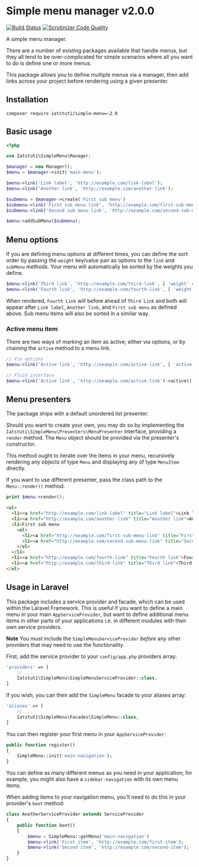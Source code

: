 # Simple menu manager v2.0.0

[![Build Status](https://travis-ci.org/deringer/simple-menu.svg?branch=master)](https://travis-ci.org/deringer/simple-menu)
[![Scrutinizer Code Quality](https://scrutinizer-ci.com/g/deringer/simple-menu/badges/quality-score.png?b=master)](https://scrutinizer-ci.com/g/deringer/simple-menu/?branch=master)

A simple menu manager.

There are a number of existing packages available that handle menus, but they all tend to be over-complicated for simple scenarios where all you want to do is define one or more menus.

This package allows you to define multiple menus via a manager, then add links across your project before rendering using a given presenter.

## Installation

```
composer require iatstuti/simple-menu=~2.0
```

## Basic usage

```php
<?php

use Iatstuti\SimpleMenu\Manager;

$manager = new Manager();
$menu = $manager->init('main-menu');

$menu->link('Link label', 'http://example.com/link-label');
$menu->link('Another link', 'http://example.com/another-link');

$submenu = $manager->create('First sub menu')
$submenu->link('First sub menu link', 'http://example.com/first-sub-menu-link');
$submenu->link('Second sub menu link', 'http://example.com/second-sub-menu-link');

$menu->addSubMenu($submenu);

```

## Menu options

If you are defining menu options at different times, you can define the sort order by passing the `weight` key/value pair as options to the `link` and `subMenu` methods. Your menu will automatically be sorted by the weights you define.

```php
$menu->link('Third link', 'http://example.com/third-link', [ 'weight' => 10, ]);
$menu->link('Fourth link', 'http://example.com/fourth-link', [ 'weight' => 5, ]);
```

When rendered, `Fourth Link` will before ahead of `Third Link` and both will appear after `Link label`, `Another link`, and `First sub menu` as defined above. Sub menu items will also be sorted in a similar way.

### Active menu item

There are two ways of marking an item as active; either via options, or by chaining the `active` method to a menu link.

```php
// Via options
$menu->link('Active link', 'http://example.com/active-link', [ 'active' => true, 'class' => 'active', ]);

// Fluid interface
$menu->link('Active link', 'http://example.com/active-link')->active();
```

## Menu presenters

The package ships with a default unordered list presenter.

Should you want to create your own, you may do so by implementing the `Iatstuti\SimpleMenu\Presenters\MenuPresenter` interface, providing a `render` method. The `Menu` object should be provided via the presenter's constructor.

This method ought to iterate over the items in your menu, recursively rendering any objects of type `Menu` and displaying any of type `MenuItem` directly.

If you want to use different presenter, pass the class path to the `Menu::render()` method.

```php
print $menu->render();
```

```html
<ul>
  <li><a href="http://example.com/link-label" title="Link label">Link label</a></li>
  <li><a href="http://example.com/another-link" title="Another link">Another link</a></li>
  <li>First sub menu
    <ul>
      <li><a href="http://example.com/first-sub-menu-link" title="First sub menu link">First sub menu link</a></li>
      <li><a href="http://example.com/second-sub-menu-link" title="Second sub menu link">Second sub menu link</a></li>
    </ul>
  </li>
  <li><a href="http://example.com/fourth-link" title="Fourth link">Fourth link</a></li>
  <li><a href="http://example.com/third-link" title="Third link">Third link</a></li>
</ul>
```
 
## Usage in Laravel

This package includes a service provider and facade, which can be used within the Laravel Framework. This is useful if you want to define a main menu in your main `AppServiceProvider`, but want to define additional menu items in other parts of your applications i.e. in different modules with their own service providers.

**Note** You *must* include the `SimpleMenuServiceProvider` *before* any other providers that may need to use the functionality.

First, add the service provider to your `config/app.php` providers array:

```php
'providers' => [
    // ...
    Iatstuti\SimpleMenu\SimpleMenuServiceProvider::class,
]
```

If you wish, you can then add the `SimpleMenu` facade to your aliases array:

```php
'aliases' => [
    // ...
    Iatstuti\SimpleMenu\Facades\SimpleMenu::class,
]
```

You can then register your first menu in your `AppServiceProvider`:

```php
public function register()
{
    SimpleMenu::init('main-navigation');
}
```

You can define as many different menus as you need in your application; for example, you might also have a `sidebar-navigation` with its own menu items.

When adding items to your navigation menu, you'll need to do this in your provider's `boot` method:

```php
class AnotherServiceProvider extends ServiceProvider
{
    public function boot()
    {
        $menu = SimpleMenu::getMenu('main-navigation')
        $menu->link('First item', 'http://example.com/first-item');
        $menu->link('Second item', 'http://example.com/second-item');
    }
}
```
